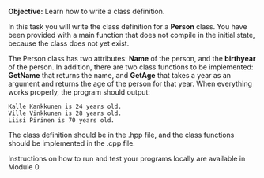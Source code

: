 **Objective:** Learn how to write a class definition.

In this task you will write the class definition for a **Person** class. You
have been provided with a main function that does not compile in the initial
state, because the class does not yet exist.

The Person class has two attributes: **Name** of the person, and the
**birthyear** of the person. In addition, there are two class functions to
be implemented: **GetName** that returns the name, and **GetAge** that takes a
year as an argument and returns the age of the person for that year. When
everything works properly, the program should output:

    Kalle Kankkunen is 24 years old.
    Ville Vinkkunen is 28 years old.
    Liisi Pirinen is 70 years old.

The class definition should be in the .hpp file, and the class functions
should be implemented in the .cpp file.

Instructions on how to run and test your programs locally are available
in Module 0.